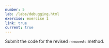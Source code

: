 ```yaml
---
number: 5
lab: /labs/debugging.html
exercise: exercise 1
link: true
current: true
---
```

Submit the code for the revised `removeAs` method.

